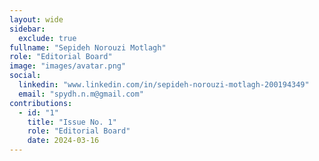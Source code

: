 ```yaml
---
layout: wide
sidebar:
  exclude: true
fullname: "Sepideh Norouzi Motlagh"
role: "Editorial Board"
image: "images/avatar.png"
social:
  linkedin: "www.linkedin.com/in/sepideh-norouzi-motlagh-200194349"
  email: "spydh.n.m@gmail.com"
contributions:
  - id: "1"
    title: "Issue No. 1"
    role: "Editorial Board"
    date: 2024-03-16
---
```

